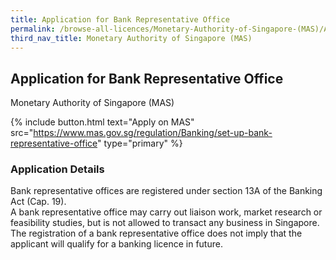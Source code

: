 ```yaml
---
title: Application for Bank Representative Office
permalink: /browse-all-licences/Monetary-Authority-of-Singapore-(MAS)/Application-for-Bank-Representative-Office
third_nav_title: Monetary Authority of Singapore (MAS)
---
```


## Application for Bank Representative Office

Monetary Authority of Singapore (MAS)

{% include button.html text="Apply on MAS" src="https://www.mas.gov.sg/regulation/Banking/set-up-bank-representative-office" type="primary" %}

### Application Details

<p>Bank representative offices are registered under section 13A of the Banking Act (Cap. 19).<br>A bank representative office may carry out liaison work, market research or feasibility studies, but is not allowed to transact any business in Singapore. The registration of a bank representative office does not imply that the applicant will qualify for a banking licence in future.</p>

